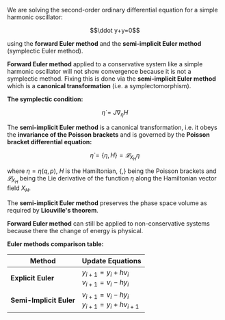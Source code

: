 We are solving the second-order ordinary differential equation for a simple harmonic oscillator:

$$\ddot y+y=0$$

using the **forward Euler method** and the **semi-implicit Euler method** (symplectic Euler method).

**Forward Euler method** applied to a conservative system like a simple harmonic oscillator will not show convergence because it is not a symplectic method.
Fixing this is done via the **semi-implicit Euler method** which is a **canonical transformation** (i.e. a symplectomorphism).

**The symplectic condition:**

$${\dot {\eta }}=J\nabla _{\eta }H$$

The **semi-implicit Euler method** is a canonical transformation, i.e. it obeys the **invariance of the Poisson brackets** and is governed by the **Poisson bracket differential equation:**

$$\dot\eta=\lbrace\eta,H\rbrace=𝓛_{X_H} η$$

where $\eta=\eta(q,p)$, $H$ is the Hamiltonian, $\lbrace,\rbrace$ being the Poisson brackets and $𝓛_{X_H}$ being the Lie derivative of the function $\eta$ along the Hamiltonian vector field $X_H$.

The **semi-implicit Euler method** preserves the phase space volume as required by **Liouville's theorem**.

**Forward Euler method** can still be applied to non-conservative systems because there the change of energy is physical. 

**Euler methods comparison table:**

<div align="center">

| Method | Update Equations |
|--------|------------------|
| **Explicit Euler** | $y_{i+1} = y_i + h v_i$ <br> $v_{i+1} = v_i - h y_i$ |
| **Semi-Implicit Euler** | $v_{i+1} = v_i - h y_i$ <br> $y_{i+1} = y_i + h v_{i+1}$ |

</div>
